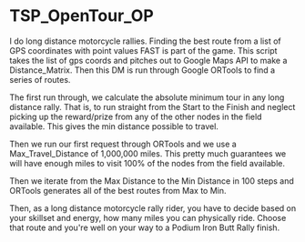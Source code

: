 # TSP_OpenTour_OP
I do long distance motorcycle rallies.  Finding the best route from a list of GPS coordinates with point values FAST is part of the game.  This script takes the list of gps coords and pitches out to Google Maps API to make a Distance_Matrix.  Then this DM is run through Google ORTools to find a series of routes.

The first run through, we calculate the absolute minimum tour in any long distance rally.  That is, to run straight from the Start to the Finish and neglect picking up the reward/prize from any of the other nodes in the field available. This gives the min distance possible to travel.  

Then we run our first request through ORTools and we use a Max_Travel_Distance of 1,000,000 miles.  This pretty much guarantees we will have enough miles to visit 100% of the nodes from the field available.  

Then we iterate from the Max Distance to the Min Distance in 100 steps and ORTools generates all of the best routes from Max to Min.  

Then, as a long distance motorcycle rally rider, you have to decide based on your skillset and energy, how many miles you can physically ride.  Choose that route and you're well on your way to a Podium Iron Butt Rally finish.
